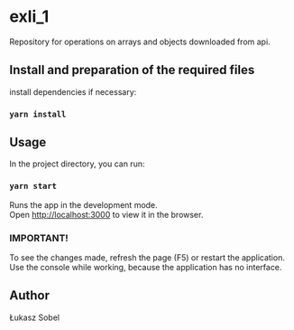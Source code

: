 # exli_1

Repository for operations on arrays and objects downloaded from api.

## Install and preparation of the required files

install dependencies if necessary:

### `yarn install`

## Usage

In the project directory, you can run:

### `yarn start`

Runs the app in the development mode.\
Open [http://localhost:3000](http://localhost:3000) to view it in the browser.

### IMPORTANT!

To see the changes made, refresh the page (F5) or restart the application. Use the console while working, because the application has no interface.

## Author

Łukasz Sobel
